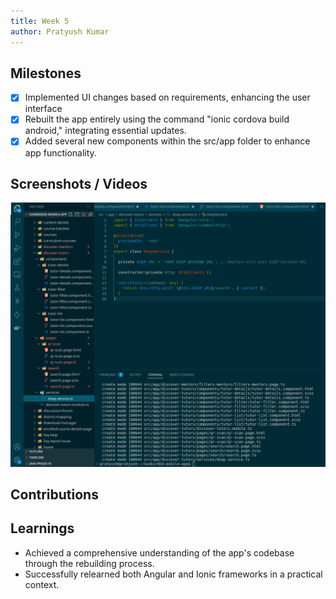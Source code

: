 ```yaml
---
title: Week 5
author: Pratyush Kumar
---
```


## Milestones
- [x] Implemented UI changes based on requirements, enhancing the user interface
- [x] Rebuilt the app entirely using the command "ionic cordova build android," integrating essential updates.
- [x] Added several new components within the src/app folder to enhance app functionality.

## Screenshots / Videos 
![Alt text](../assets/new_components.png)

## Contributions


## Learnings
-  Achieved a comprehensive understanding of the app's codebase through the rebuilding process.
-  Successfully relearned both Angular and Ionic frameworks in a practical context.

